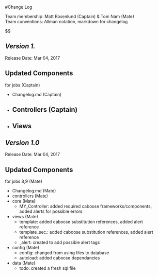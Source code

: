 #Change Log

Team membership:  Matt Rosenlund (Captain) & Tom Nam (Mate)  
Team conventions: Allman notation, markdown for changelog  

$$

## *Version 1.*

Release Date: Mar 04, 2017

## Updated Components
for jobs  (Captain)

-	Changelog.md	(Captain)
-	Controllers	(Captain)
	-	
-	Views
	-	

## *Version 1.0*

Release Date: Mar 04, 2017

## Updated Components
for jobs 8,9 (Mate)

-	Changelog.md	(Mate)
-	controllers		(Mate)
-	core			(Mate)
	-	MY_Controller:	added required caboose frameworks/components, added alerts for possible errors
-	views			(Mate)
	-	template:		added caboose substitution references, added alert reference
	-	template_sec.:	added caboose substitution references, added alert reference
	-	_alert:			created to add possible alert tags
-	config			(Mate)
	-	config:			changed from using files to database
	-	autoload:		added caboose dependancies
-	data			(Mate)
	-	todo:			created a fresh sql file
	
	
